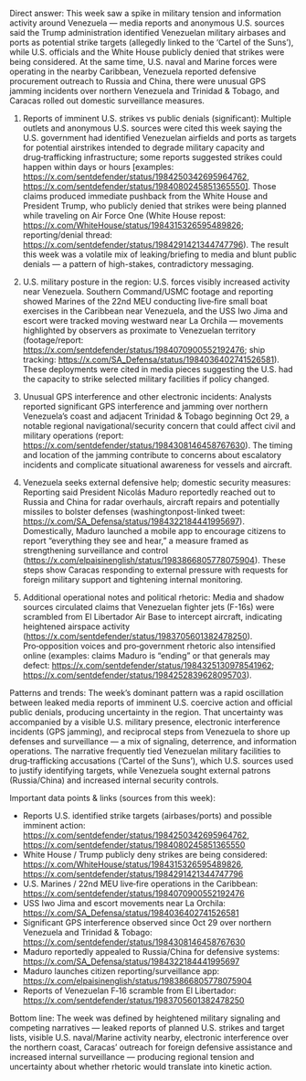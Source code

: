 Direct answer: This week saw a spike in military tension and information activity around Venezuela — media reports and anonymous U.S. sources said the Trump administration identified Venezuelan military airbases and ports as potential strike targets (allegedly linked to the ‘Cartel of the Suns’), while U.S. officials and the White House publicly denied that strikes were being considered. At the same time, U.S. naval and Marine forces were operating in the nearby Caribbean, Venezuela reported defensive procurement outreach to Russia and China, there were unusual GPS jamming incidents over northern Venezuela and Trinidad & Tobago, and Caracas rolled out domestic surveillance measures.

1) Reports of imminent U.S. strikes vs public denials (significant): Multiple outlets and anonymous U.S. sources were cited this week saying the U.S. government had identified Venezuelan airfields and ports as targets for potential airstrikes intended to degrade military capacity and drug‑trafficking infrastructure; some reports suggested strikes could happen within days or hours [examples: https://x.com/sentdefender/status/1984250342695964762, https://x.com/sentdefender/status/1984080245851365550]. Those claims produced immediate pushback from the White House and President Trump, who publicly denied that strikes were being planned while traveling on Air Force One (White House repost: https://x.com/WhiteHouse/status/1984315326595489826; reporting/denial thread: https://x.com/sentdefender/status/1984291421344747796). The result this week was a volatile mix of leaking/briefing to media and blunt public denials — a pattern of high-stakes, contradictory messaging.

2) U.S. military posture in the region: U.S. forces visibly increased activity near Venezuela. Southern Command/USMC footage and reporting showed Marines of the 22nd MEU conducting live‑fire small boat exercises in the Caribbean near Venezuela, and the USS Iwo Jima and escort were tracked moving westward near La Orchila — movements highlighted by observers as proximate to Venezuelan territory (footage/report: https://x.com/sentdefender/status/1984070900552192476; ship tracking: https://x.com/SA_Defensa/status/1984036402741526581). These deployments were cited in media pieces suggesting the U.S. had the capacity to strike selected military facilities if policy changed.

3) Unusual GPS interference and other electronic incidents: Analysts reported significant GPS interference and jamming over northern Venezuela’s coast and adjacent Trinidad & Tobago beginning Oct 29, a notable regional navigational/security concern that could affect civil and military operations (report: https://x.com/sentdefender/status/1984308146458767630). The timing and location of the jamming contribute to concerns about escalatory incidents and complicate situational awareness for vessels and aircraft.

4) Venezuela seeks external defensive help; domestic security measures: Reporting said President Nicolás Maduro reportedly reached out to Russia and China for radar overhauls, aircraft repairs and potentially missiles to bolster defenses (washingtonpost-linked tweet: https://x.com/SA_Defensa/status/1984322184441995697). Domestically, Maduro launched a mobile app to encourage citizens to report “everything they see and hear,” a measure framed as strengthening surveillance and control (https://x.com/elpaisinenglish/status/1983866805778075904). These steps show Caracas responding to external pressure with requests for foreign military support and tightening internal monitoring.

5) Additional operational notes and political rhetoric: Media and shadow sources circulated claims that Venezuelan fighter jets (F-16s) were scrambled from El Libertador Air Base to intercept aircraft, indicating heightened airspace activity (https://x.com/sentdefender/status/1983705601382478250). Pro‑opposition voices and pro‑government rhetoric also intensified online (examples: claims Maduro is “ending” or that generals may defect: https://x.com/sentdefender/status/1984325130978541962; https://x.com/sentdefender/status/1984252839628095703).

Patterns and trends: The week’s dominant pattern was a rapid oscillation between leaked media reports of imminent U.S. coercive action and official public denials, producing uncertainty in the region. That uncertainty was accompanied by a visible U.S. military presence, electronic interference incidents (GPS jamming), and reciprocal steps from Venezuela to shore up defenses and surveillance — a mix of signaling, deterrence, and information operations. The narrative frequently tied Venezuelan military facilities to drug‑trafficking accusations (’Cartel of the Suns’), which U.S. sources used to justify identifying targets, while Venezuela sought external patrons (Russia/China) and increased internal security controls.

Important data points & links (sources from this week):
- Reports U.S. identified strike targets (airbases/ports) and possible imminent action: https://x.com/sentdefender/status/1984250342695964762, https://x.com/sentdefender/status/1984080245851365550
- White House / Trump publicly deny strikes are being considered: https://x.com/WhiteHouse/status/1984315326595489826, https://x.com/sentdefender/status/1984291421344747796
- U.S. Marines / 22nd MEU live‑fire operations in the Caribbean: https://x.com/sentdefender/status/1984070900552192476
- USS Iwo Jima and escort movements near La Orchila: https://x.com/SA_Defensa/status/1984036402741526581
- Significant GPS interference observed since Oct 29 over northern Venezuela and Trinidad & Tobago: https://x.com/sentdefender/status/1984308146458767630
- Maduro reportedly appealed to Russia/China for defensive systems: https://x.com/SA_Defensa/status/1984322184441995697
- Maduro launches citizen reporting/surveillance app: https://x.com/elpaisinenglish/status/1983866805778075904
- Reports of Venezuelan F‑16 scramble from El Libertador: https://x.com/sentdefender/status/1983705601382478250

Bottom line: The week was defined by heightened military signaling and competing narratives — leaked reports of planned U.S. strikes and target lists, visible U.S. naval/Marine activity nearby, electronic interference over the northern coast, Caracas’ outreach for foreign defensive assistance and increased internal surveillance — producing regional tension and uncertainty about whether rhetoric would translate into kinetic action.
